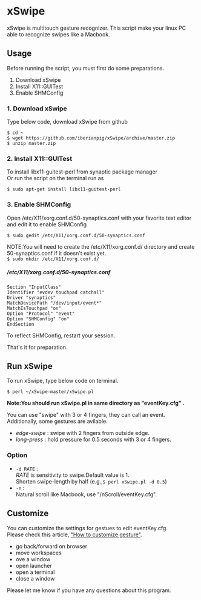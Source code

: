 xSwipe
======================
xSwipe is multitouch gesture recognizer.
This script make your linux PC able to recognize swipes like a Macbook.

## Usage

Before running the script, you must first do some preparations.

  1. Download xSwipe  
  2. Install X11::GUITest  
  3. Enable SHMConfig  

### 1. Download xSwipe
Type below code, download xSwipe from github  

    $ cd ~
    $ wget https://github.com/iberianpig/xSwipe/archive/master.zip
    $ unzip master.zip

### 2. Install X11::GUITest

To install libx11-guitest-perl from synaptic package manager  
Or run the script on the terminal run as 

    $ sudo apt-get install libx11-guitest-perl

### 3. Enable SHMConfig

Open /etc/X11/xorg.conf.d/50-synaptics.conf with your favorite text editor and edit it to enable SHMConfig

    $ sudo gedit /etc/X11/xorg.conf.d/50-synaptics.conf

NOTE:You will need to create the /etc/X11/xorg.conf.d/ directory and create 50-synaptics.conf if it doesn't exist yet.   
     `$ sudo mkdir /etc/X11/xorg.conf.d/`

##### /etc/X11/xorg.conf.d/50-synaptics.conf

    Section "InputClass"
    Identifier "evdev touchpad catchall"
    Driver "synaptics"
    MatchDevicePath "/dev/input/event*"
    MatchIsTouchpad "on"
    Option "Protocol" "event"
    Option "SHMConfig" "on"
    EndSection

To reflect SHMConfig, restart your session. 

That's it for preparation.

## Run xSwipe

To run xSwipe, type below code on terminal.  

    $ perl ~/xSwipe-master/xSwipe.pl

**Note:You should run xSwipe.pl in same directory as "eventKey.cfg" .**

You can use "swipe" with 3 or 4 fingers, they can call an event.  
Additionally, some gestures are avilable. 
- *edge-swipe* : swipe with 2 fingers from outside edge.
- *long-press* : hold pressure for 0.5 seconds with 3 or 4 fingers.

### Option
+   `-d RATE` :  
      *RATE* is sensitivity to swipe.Default value is 1.  
      Shorten swipe-length by half (e.g.,`$ perl xSwipe.pl -d 0.5`)
+   `-n` :  
      Natural scroll like Macbook, use "/nScroll/eventKey.cfg".

## Customize 
You can customize the settings for gestues to edit eventKey.cfg.  
Please check this article, ["How to customize gesture"](https://github.com/iberianpig/xSwipe/wiki/Customize-eventKey.cfg).

* go back/forward on browser
* move workspaces
* ove a window
* open launcher
* open a terminal
* close a window

Please let me know if you have any questions about this program.
